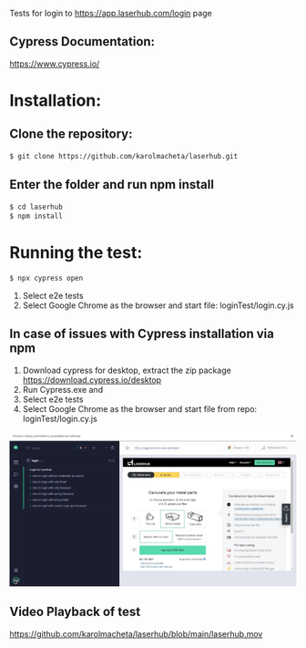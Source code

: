 Tests for login to https://app.laserhub.com/login page

## Cypress Documentation:

https://www.cypress.io/

# Installation:

## Clone the repository:

```bash
$ git clone https://github.com/karolmacheta/laserhub.git
```
## Enter the folder and run npm install

```bash
$ cd laserhub
$ npm install
```

# Running the test:

```bash
$ npx cypress open
```
1. Select e2e tests
2. Select Google Chrome as the browser and start file:
 loginTest/login.cy.js

## In case of issues with Cypress installation via npm


1. Download cypress for desktop, extract the zip package
https://download.cypress.io/desktop
2. Run Cypress.exe and
3. Select e2e tests
4. Select Google Chrome as the browser and start file from repo:
 loginTest/login.cy.js

![alt text](https://github.com/karolmacheta/laserhub/blob/main/tests.jpg)

## Video Playback of test
https://github.com/karolmacheta/laserhub/blob/main/laserhub.mov